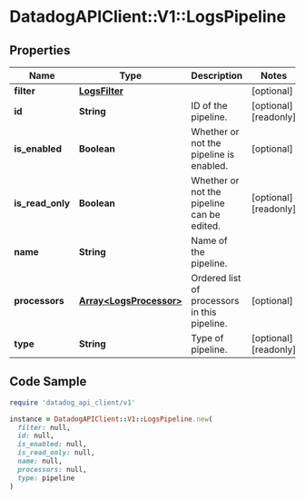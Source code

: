 # DatadogAPIClient::V1::LogsPipeline

## Properties

| Name | Type | Description | Notes |
| ---- | ---- | ----------- | ----- |
| **filter** | [**LogsFilter**](LogsFilter.md) |  | [optional] |
| **id** | **String** | ID of the pipeline. | [optional][readonly] |
| **is_enabled** | **Boolean** | Whether or not the pipeline is enabled. | [optional] |
| **is_read_only** | **Boolean** | Whether or not the pipeline can be edited. | [optional][readonly] |
| **name** | **String** | Name of the pipeline. |  |
| **processors** | [**Array&lt;LogsProcessor&gt;**](LogsProcessor.md) | Ordered list of processors in this pipeline. | [optional] |
| **type** | **String** | Type of pipeline. | [optional][readonly] |

## Code Sample

```ruby
require 'datadog_api_client/v1'

instance = DatadogAPIClient::V1::LogsPipeline.new(
  filter: null,
  id: null,
  is_enabled: null,
  is_read_only: null,
  name: null,
  processors: null,
  type: pipeline
)
```

